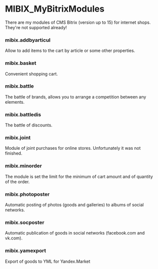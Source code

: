 # MIBIX_MyBitrixModules
There are my modules of CMS Bitrix (version up to 15) for internet shops. They're not supported already!

### mibix.addbyarticul
Allow to add items to the cart by article or some other properties.

### mibix.basket
Convenient shopping cart.

### mibix.battle
The battle of brands, allows you to arrange a competition between any elements.

### mibix.battledis
The battle of discounts.

### mibix.joint
Module of joint purchases for online stores. Unfortunately it was not finished.

### mibix.minorder
The module is set the limit for the minimum of cart amount and of quantity of the order.

### mibix.photoposter
Automatic posting of photos (goods and galleries) to albums of social networks.

### mibix.socposter
Automatic publication of goods in social networks (facebook.com and vk.com).

### mibix.yamexport
Export of goods to YML for Yandex.Market
